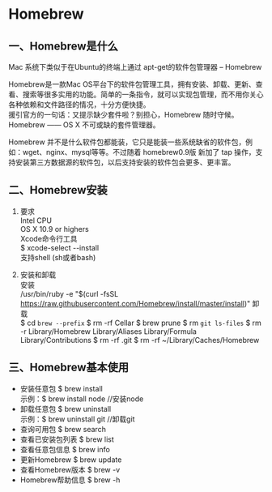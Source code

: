 # Homebrew

## 一、Homebrew是什么  
Mac 系统下类似于在Ubuntu的终端上通过 apt-get的软件包管理器 – Homebrew

Homebrew是一款Mac OS平台下的软件包管理工具，拥有安装、卸载、更新、查看、搜索等很多实用的功能。简单的一条指令，就可以实现包管理，而不用你关心各种依赖和文件路径的情况，十分方便快捷。  
援引官方的一句话：又提示缺少套件啦？别担心，Homebrew 随时守候。Homebrew —— OS X 不可或缺的套件管理器。

Homebrew 并不是什么软件包都能装，它只是能装一些系统缺省的软件包，例如：wget、nginx、mysql等等。不过随着 homebrew0.9版 新加了 tap 操作，支持安装第三方数据源的软件包，以后支持安装的软件包会更多、更丰富。

## 二、Homebrew安装

1. 要求  
Intel CPU  
OS X 10.9 or highers  
Xcode命令行工具  
$ xcode-select --install  
支持shell (sh或者bash)  

2. 安装和卸载  
安装  
/usr/bin/ruby -e "$(curl -fsSL https://raw.githubusercontent.com/Homebrew/install/master/install)"
卸载  
$ cd `brew --prefix`
$ rm -rf Cellar
$ brew prune
$ rm `git ls-files`
$ rm -r Library/Homebrew Library/Aliases Library/Formula Library/Contributions
$ rm -rf .git
$ rm -rf ~/Library/Caches/Homebrew

## 三、Homebrew基本使用

- 安装任意包 $ brew install <packageName>  
示例：$ brew install node //安装node  
- 卸载任意包 $ brew uninstall <packageName>  
示例：$ brew uninstall git //卸载git  
- 查询可用包 $ brew search <packageName>  
- 查看已安装包列表 $ brew list  
- 查看任意包信息 $ brew info <packageName>
- 更新Homebrew $ brew update
- 查看Homebrew版本 $ brew -v
- Homebrew帮助信息 $ brew -h


